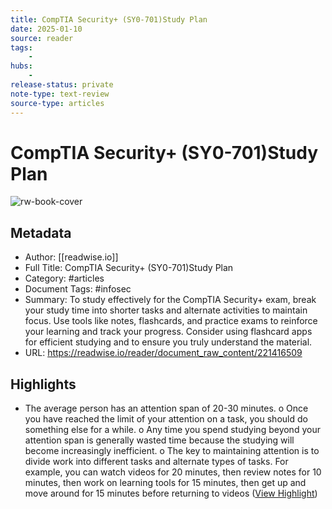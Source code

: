 ```yaml
---
title: CompTIA Security+ (SY0-701)Study Plan
date: 2025-01-10
source: reader
tags:
    -
hubs:
    -
release-status: private
note-type: text-review
source-type: articles
---
```

# CompTIA Security+ (SY0-701)Study Plan

![rw-book-cover](https://readwise-assets.s3.amazonaws.com/media/reader/parsed_document_assets/221416509/9n14Z2k6zE7gjkBcKbXbJQJTQVoPhpD3Nx3pkg4yDss-cove_64fTDJm.png)

## Metadata
- Author: [[readwise.io]]
- Full Title: CompTIA Security+ (SY0-701)Study Plan
- Category: #articles
- Document Tags: #infosec 
- Summary: To study effectively for the CompTIA Security+ exam, break your study time into shorter tasks and alternate activities to maintain focus. Use tools like notes, flashcards, and practice exams to reinforce your learning and track your progress. Consider using flashcard apps for efficient studying and to ensure you truly understand the material.
- URL: https://readwise.io/reader/document_raw_content/221416509

## Highlights
- The average person has an attention span of 20-30 minutes. o Once you have reached the limit of your attention on a task, you should do something else for a while.
  o Any time you spend studying beyond your attention span is generally wasted time because the studying will become increasingly inefficient.
  o The key to maintaining attention is to divide work into different tasks and alternate types of tasks. For example, you can watch videos for 20 minutes, then review notes for 10 minutes, then work on learning tools for 15 minutes, then get up and move around for 15 minutes before returning to videos ([View Highlight](https://read.readwise.io/read/01j91hdxev49yvffve4hew58f6))


